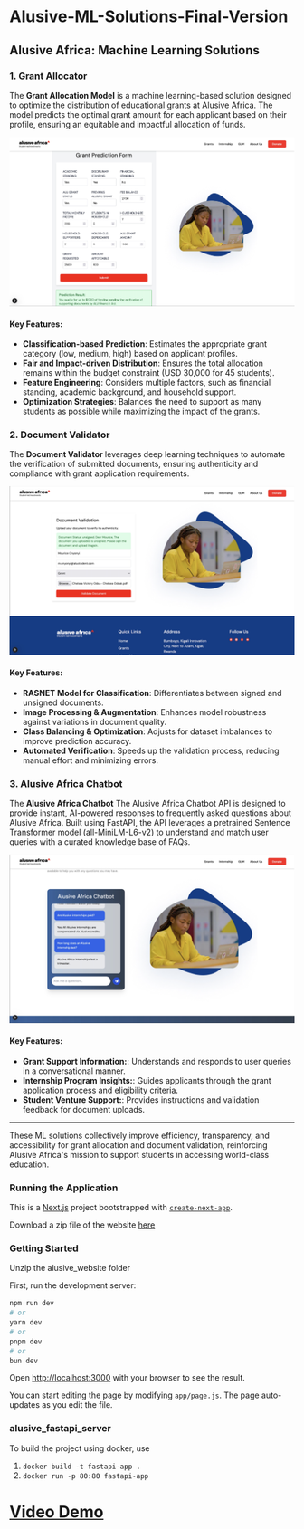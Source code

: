 # Alusive-ML-Solutions-Final-Version

## Alusive Africa: Machine Learning Solutions

### 1. Grant Allocator
The **Grant Allocation Model** is a machine learning-based solution designed to optimize the distribution of educational grants at Alusive Africa. The model predicts the optimal grant amount for each applicant based on their profile, ensuring an equitable and impactful allocation of funds.

![Grant Allocator Page](<Grant Allocator.png>)

#### Key Features:
- **Classification-based Prediction**: Estimates the appropriate grant category (low, medium, high) based on applicant profiles.
- **Fair and Impact-driven Distribution**: Ensures the total allocation remains within the budget constraint (USD 30,000 for 45 students).
- **Feature Engineering**: Considers multiple factors, such as financial standing, academic background, and household support.
- **Optimization Strategies**: Balances the need to support as many students as possible while maximizing the impact of the grants.

### 2. Document Validator
The **Document Validator** leverages deep learning techniques to automate the verification of submitted documents, ensuring authenticity and compliance with grant application requirements.

![Document Validator Page](<Document Validator.png>)

#### Key Features:
- **RASNET Model for Classification**: Differentiates between signed and unsigned documents.
- **Image Processing & Augmentation**: Enhances model robustness against variations in document quality.
- **Class Balancing & Optimization**: Adjusts for dataset imbalances to improve prediction accuracy.
- **Automated Verification**: Speeds up the validation process, reducing manual effort and minimizing errors.

### 3. Alusive Africa Chatbot
The **Alusive Africa Chatbot** The Alusive Africa Chatbot API is designed to provide instant, AI-powered responses to frequently asked questions about Alusive Africa. Built using FastAPI, the API leverages a pretrained Sentence Transformer model (all-MiniLM-L6-v2) to understand and match user queries with a curated knowledge base of FAQs.

![Chatbot Page](<Chatbot.png>)

#### Key Features:
- **Grant Support Information:**: Understands and responds to user queries in a conversational manner.
- **Internship Program Insights:**: Guides applicants through the grant application process and eligibility criteria.
- **Student Venture Support:**: Provides instructions and validation feedback for document uploads.

---
These ML solutions collectively improve efficiency, transparency, and accessibility for grant allocation and document validation, reinforcing Alusive Africa's mission to support students in accessing world-class education.

### Running the Application

This is a [Next.js](https://nextjs.org) project bootstrapped with [`create-next-app`](https://github.com/vercel/next.js/tree/canary/packages/create-next-app).

Download a zip file of the website [here](https://drive.google.com/file/d/1MxfSTtgB-5QnG692B5x2mJS1ZAQyb2Tu/view?usp=share_link)

### Getting Started

Unzip the alusive_website folder

First, run the development server:

```bash
npm run dev
# or
yarn dev
# or
pnpm dev
# or
bun dev
```

Open [http://localhost:3000](http://localhost:3000) with your browser to see the result.

You can start editing the page by modifying `app/page.js`. The page auto-updates as you edit the file.

### alusive_fastapi_server


To build the project using docker, 
use

1. `docker build -t fastapi-app .`
2. `docker run -p 80:80 fastapi-app` 

# [Video Demo](https://youtu.be/A1dE2QeORjk)